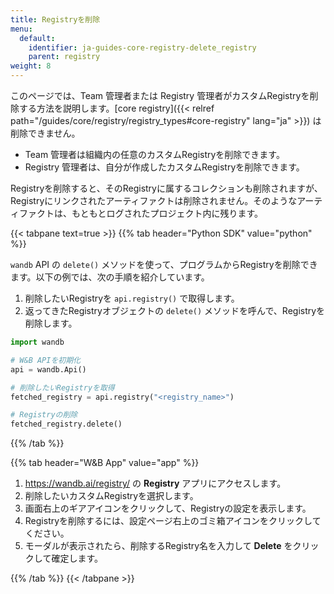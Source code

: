 ```yaml
---
title: Registryを削除
menu:
  default:
    identifier: ja-guides-core-registry-delete_registry
    parent: registry
weight: 8
---
```


このページでは、Team 管理者または Registry 管理者がカスタムRegistryを削除する方法を説明します。[core registry]({{< relref path="/guides/core/registry/registry_types#core-registry" lang="ja" >}}) は削除できません。

- Team 管理者は組織内の任意のカスタムRegistryを削除できます。
- Registry 管理者は、自分が作成したカスタムRegistryを削除できます。

Registryを削除すると、そのRegistryに属するコレクションも削除されますが、Registryにリンクされたアーティファクトは削除されません。そのようなアーティファクトは、もともとログされたプロジェクト内に残ります。


{{< tabpane text=true >}}
{{% tab header="Python SDK" value="python" %}}

`wandb` API の `delete()` メソッドを使って、プログラムからRegistryを削除できます。以下の例では、次の手順を紹介しています。

1. 削除したいRegistryを `api.registry()` で取得します。
1. 返ってきたRegistryオブジェクトの `delete()` メソッドを呼んで、Registryを削除します。

```python
import wandb

# W&B APIを初期化
api = wandb.Api()

# 削除したいRegistryを取得
fetched_registry = api.registry("<registry_name>")

# Registryの削除
fetched_registry.delete()
```

{{% /tab %}}

{{% tab header="W&B App" value="app" %}}

1. https://wandb.ai/registry/ の **Registry** アプリにアクセスします。
2. 削除したいカスタムRegistryを選択します。
3. 画面右上のギアアイコンをクリックして、Registryの設定を表示します。
4. Registryを削除するには、設定ページ右上のゴミ箱アイコンをクリックしてください。
5. モーダルが表示されたら、削除するRegistry名を入力して **Delete** をクリックして確定します。

{{% /tab %}}
{{< /tabpane >}}